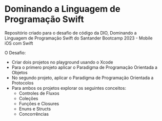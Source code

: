 # Dominando a Linguagem de Programação Swift
 Repositório criado para o desafio de código da DIO, Dominando a Linguagem de Programação Swift do Santander Bootcamp 2023 -  Mobile iOS com Swift

O Desafio:

- Criar dois projetos no playground usando o Xcode
- Para o primero projeto aplicar o Paradigma de Programação Orientada a Objetos
- No segundo projeto, aplicar o Paradigma de Programação Orientada a Protocolos
- Para ambos os projetos explorar os seguintes conceitos:
  - Controles de Fluxos
  - Coleções
  - Funções e Closures
  - Enuns e Structs
  - Concorrências
